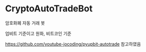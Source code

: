 # CryptoAutoTradeBot
암호화폐 자동 거래 봇

업비트 기준이고 원화, 비트코인 기준

https://github.com/youtube-jocoding/pyupbit-autotrade
참고하였음
